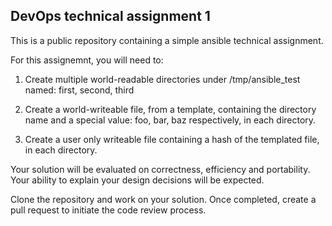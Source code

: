 ## DevOps technical assignment 1

This is a public repository containing a simple ansible technical assignment.

For this assignemnt, you will need to:

1. Create multiple world-readable directories under /tmp/ansible_test named: first, second, third

2. Create a world-writeable file, from a template, containing the directory name and a special value: foo, bar, baz respectively, in each directory.

3. Create a user only writeable file containing a hash of the templated file, in each directory.

Your solution will be evaluated on correctness, efficiency and portability. Your ability to explain your design decisions will be expected.

Clone the repository and work on your solution. Once completed, create a pull request to initiate the code review process.
